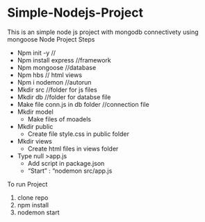 # Simple-Nodejs-Project
This is an simple node js project with mongodb connectivety using mongoose 
Node Project Steps

- Npm init -y //
- Npm install express     //framework
- Npm mongoose       //database
- Npm hbs            // html views
- Npm i nodemon    //autorun
- Mkdir src        //folder for js files
- Mkdir db         //folder for databse file
- Make file conn.js in db folder   //connection file
- Mkdir model 
    - Make files of moadels
- Mkdir public        
    - Create file style.css in public folder
- Mkdir views
    - Create html files in views folder
- Type null >app.js
     - Add script in package.json 
     - “Start” : “nodemon src/app.js


To run Project 

1) clone repo
2) npm install 
3) nodemon start
